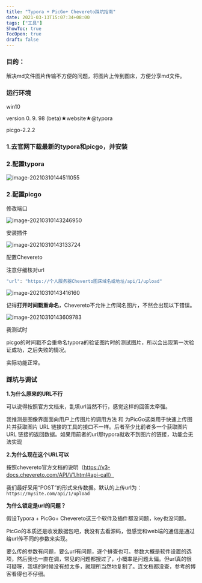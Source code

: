 ```yaml
---
title: "Typora + PicGo+ Chevereto踩坑指南"
date: 2021-03-13T15:07:34+08:00
tags: ["工具"]
ShowToc: true
TocOpen: true
draft: false
---
```


### 目的：

解决md文件图片传输不方便的问题，将图片上传到图床，方便分享md文件。

### 运行环境

win10

version 0. 9. 98 (beta)★website★@typora

picgo-2.2.2

### 1.去官网下载最新的typora和picgo，并安装

### 2.配置typora

![image-20210310144511055](https://www.kro1lsec.com:442/images/2021/03/10/20210310144511.png)

### 2.配置picgo

修改端口

![image-20210310143246950](https://www.kro1lsec.com:442/images/2021/03/10/20210310143247.png)

安装插件

![image-20210310143133724](https://www.kro1lsec.com:442/images/2021/03/10/20210310143133.png)

配置Chevereto

注意仔细核对url

```js
"url": "https://个人服务器Cheverto图床域名或地址/api/1/upload"
```

![image-20210310143416160](https://www.kro1lsec.com:442/images/2021/03/10/20210310143416.png)

记得**打开时间戳重命名**，Chevereto不允许上传同名图片，不然会出现以下错误。

![image-20210310143609783](https://www.kro1lsec.com:442/images/2021/03/10/20210310143609.png)

我测试时

picgo的时间戳不会重命名typora的验证图片时的测试图片，所以会出现第一次验证成功，之后失败的情况。

实际功能正常。

### 踩坑与调试

**1.为什么原来的URL不行**

可以说得按照官方文档来，乱填url当然不行，感觉这样的回答太牵强。

我推测是图像界面面向用户上传图片的调用方法 和 为PicGo这类用于快速上传图片并获取图片 URL 链接的工具的接口不一样。后者至少比前者多一个获取图片 URL 链接的返回数据。如果用前者的url那typora就收不到图片的链接，功能会无法实现

**2.为什么现在这个URL可以**

按照chevereto官方文档的说明（https://v3-docs.chevereto.com/API/V1.html#api-call）

我们最好采用“POST”的形式来传数据。默认的上传url为：
`https://mysite.com/api/1/upload`

**为什么锁定是url的问题？**

假设Typora + PicGo+ Chevereto这三个软件及插件都没问题，key也没问题。

PicGo的本质还是收发数据包吧，我没有去看源码，但感觉和web端的通信是通过给url传不同的参数来实现。

要么传的参数有问题，要么url有问题，逐个排查也可。参数大概是软件设置的选项，然后我也一直在调，常见的问题都搜过了，小概率是问题太偏。但url真的很可疑呀，我填的时候没有想太多，就理所当然地复制了。连文档都没查，参考的博客看得也不仔细。